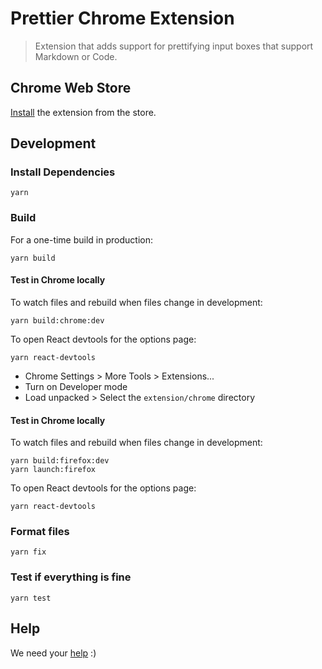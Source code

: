 # Prettier Chrome Extension

> Extension that adds support for prettifying input boxes that support Markdown or Code.

## Chrome Web Store

[Install](https://chrome.google.com/webstore/detail/prettier/fbcfnmplppajblbmdehballiekfgdkhp) the extension from the store.

## Development

### Install Dependencies

```
yarn
```

### Build

For a one-time build in production:

```
yarn build
```

#### Test in Chrome locally

To watch files and rebuild when files change in development:

```
yarn build:chrome:dev
```

To open React devtools for the options page:

```
yarn react-devtools
```

- Chrome Settings > More Tools > Extensions...
- Turn on Developer mode
- Load unpacked > Select the `extension/chrome` directory

#### Test in Chrome locally

To watch files and rebuild when files change in development:

```
yarn build:firefox:dev
yarn launch:firefox
```

To open React devtools for the options page:

```
yarn react-devtools
```

### Format files

```
yarn fix
```

### Test if everything is fine

```
yarn test
```

## Help

We need your [help](https://github.com/prettier/prettier-chrome-extension/issues) :)
